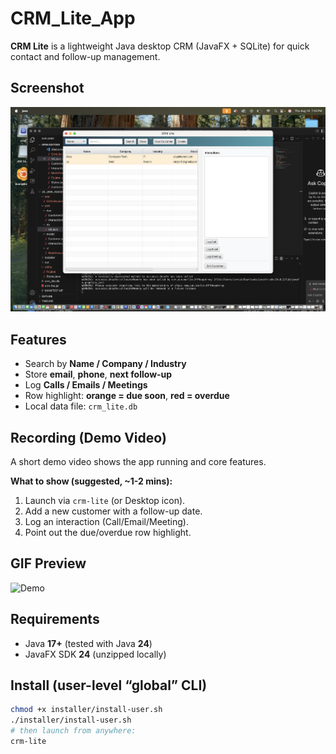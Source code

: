 # CRM_Lite_App

**CRM Lite** is a lightweight Java desktop CRM (JavaFX + SQLite) for quick contact and follow-up management.

## Screenshot
![CRM Lite running](screenshots/screenshot.png)

## Features
- Search by **Name / Company / Industry**
- Store **email**, **phone**, **next follow-up**
- Log **Calls / Emails / Meetings**
- Row highlight: **orange = due soon**, **red = overdue**
- Local data file: `crm_lite.db`

## Recording (Demo Video)

A short demo video shows the app running and core features.

**What to show (suggested, ~1-2 mins):**
1) Launch via `crm-lite` (or Desktop icon).
2) Add a new customer with a follow-up date.
3) Log an interaction (Call/Email/Meeting).
4) Point out the due/overdue row highlight.

## GIF Preview
![Demo](media/demo.gif)

## Requirements
- Java **17+** (tested with Java **24**)
- JavaFX SDK **24** (unzipped locally)

## Install (user-level “global” CLI)
```bash
chmod +x installer/install-user.sh
./installer/install-user.sh
# then launch from anywhere:
crm-lite
